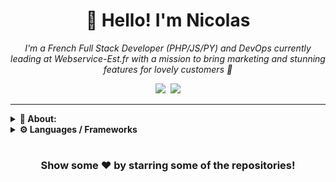 <!-- Title -->
<h1 align="center" title="...and I'm happy to see you here :)">
    👋 Hello! I'm Nicolas
</h1>
<p align="center">
    <cite>I'm a French Full Stack Developer (PHP/JS/PY) and DevOps currently leading at
        Webservice-Est.fr with a mission to bring marketing and stunning
        features for lovely customers 🚀</cite>
</p>

<!-- Socials -->
<p align="center">
    <kbd>
        <a
            href="https://www.linkedin.com/in/nicolasnosal"
            title="LinkedIn - Nicolas NOSAL"
            ><img
                src="https://img.shields.io/badge/-Nicolas_NOSAL-0072b1?style=flat&logo=Linkedin&logoColor=white"
        /></a>
        <a
            href="https://nicolasnosal.fr.com"
            title="Personal Website - nicolasnosal.fr"
            ><img
                src="https://img.shields.io/badge/-nicolasnosal.fr-00CCB4?style=flat&logo=ApacheSpark&logoColor=white"
        /></a>
    </kbd>
</p>

<!-- Folding Section : About -->
<hr/>
<details>
    <summary><b>👤 About:</b></summary>
    <ol style="list-style-type: none;">
        <li>🛠 &nbsp; I’m currently working with PHP, PYTHON, JS, K8S, etc.</li>
        <li>🧐 Learning about serverless architectures, jamstack, distributed systems, and a bit of ML.</li>
        <li>👨‍💻 Most of my projects most of my work are private, but I will put some content starting 2025, in the willing of contribute for open-source.</li>
        <li>💬 Ping me on my Linkedin or my other network</li>
        <li>🎉 &nbsp; Fun fact: <b>"Chuck Norris doesn’t deploy to the cloud. The cloud deploys around Chuck Norris."</b> ☁️💥</li>
    </ol>
</details>

<!-- Folding Section : Techno -->
<details>
    <summary><b>⚙️ Languages / Frameworks</b></summary>
    <div>
        <code><img height="27" src="https://raw.githubusercontent.com/github/explore/80688e429a7d4ef2fca1e82350fe8e3517d3494d/topics/javascript/javascript.png" alt="javascript"></code>
        <code><img height="27" src="https://raw.githubusercontent.com/github/explore/80688e429a7d4ef2fca1e82350fe8e3517d3494d/topics/typescript/typescript.png" alt="typescript"></code>
        <code><img height="30" src="https://raw.githubusercontent.com/github/explore/80688e429a7d4ef2fca1e82350fe8e3517d3494d/topics/python/python.png" alt="python"></code>
        <code><img height="27" src="https://raw.githubusercontent.com/github/explore/80688e429a7d4ef2fca1e82350fe8e3517d3494d/topics/nodejs/nodejs.png" alt="nodejs"></code>
        <code><img height="27" src="https://raw.githubusercontent.com/github/explore/80688e429a7d4ef2fca1e82350fe8e3517d3494d/topics/aws/aws.png" alt="aws"></code>
        <code><img height="27" src="https://raw.githubusercontent.com/github/explore/80688e429a7d4ef2fca1e82350fe8e3517d3494d/topics/react/react.png" alt="react"></code>
        <code><img height="27" src="https://raw.githubusercontent.com/github/explore/80688e429a7d4ef2fca1e82350fe8e3517d3494d/topics/sql/sql.png" alt="sql"></code>
        <code><img height="27" src="https://encrypted-tbn0.gstatic.com/images?q=tbn%3AANd9GcSTTzPAw-55ssm1Im594xYZ9eRQu2JylrkYLg&usqp=CAU" alt="mongodb"></code>
        <code><img height="27" src="https://raw.githubusercontent.com/devicons/devicon/master/icons/git/git-original.svg" alt="git"></code>
        <code><img height="27" src="https://raw.githubusercontent.com/github/explore/80688e429a7d4ef2fca1e82350fe8e3517d3494d/topics/terminal/terminal.png" alt="terminal"></code>
    </div>
</details>


<!-- Footer -->
#

<div align="center">

### Show some ❤️ by starring some of the repositories!

</div>
